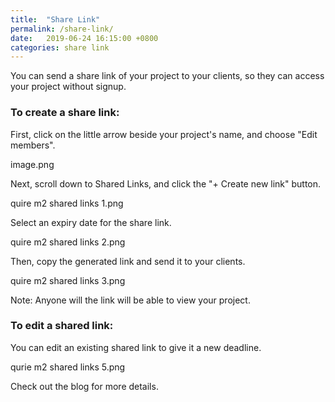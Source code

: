 ```yaml
---
title:  "Share Link"
permalink: /share-link/
date:   2019-06-24 16:15:00 +0800
categories: share link
---
```



You can send a share link of your project to your clients, so they can access your project without signup.

### To create a share link:

First, click on the little arrow beside your project's name, and choose "Edit members". 

image.png

Next, scroll down to Shared Links, and click the "+ Create new link" button.

quire m2 shared links 1.png

Select an expiry date for the share link.

quire m2 shared links 2.png

Then, copy the generated link and send it to your clients.

quire m2 shared links 3.png

Note: Anyone will the link will be able to view your project.

### To edit a shared link:

You can edit an existing shared link to give it a new deadline.

qurie m2 shared links 5.png

Check out the blog for more details.